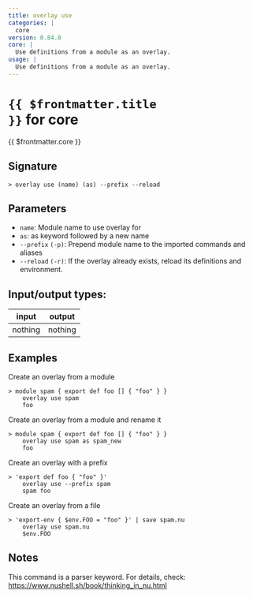 ```yaml
---
title: overlay use
categories: |
  core
version: 0.84.0
core: |
  Use definitions from a module as an overlay.
usage: |
  Use definitions from a module as an overlay.
---
```


# <code>{{ $frontmatter.title }}</code> for core

<div class='command-title'>{{ $frontmatter.core }}</div>

## Signature

```> overlay use (name) (as) --prefix --reload```

## Parameters

 -  `name`: Module name to use overlay for
 -  `as`: as keyword followed by a new name
 -  `--prefix` `(-p)`: Prepend module name to the imported commands and aliases
 -  `--reload` `(-r)`: If the overlay already exists, reload its definitions and environment.


## Input/output types:

| input   | output  |
| ------- | ------- |
| nothing | nothing |

## Examples

Create an overlay from a module
```shell
> module spam { export def foo [] { "foo" } }
    overlay use spam
    foo

```

Create an overlay from a module and rename it
```shell
> module spam { export def foo [] { "foo" } }
    overlay use spam as spam_new
    foo

```

Create an overlay with a prefix
```shell
> 'export def foo { "foo" }'
    overlay use --prefix spam
    spam foo

```

Create an overlay from a file
```shell
> 'export-env { $env.FOO = "foo" }' | save spam.nu
    overlay use spam.nu
    $env.FOO

```

## Notes
This command is a parser keyword. For details, check:
  https://www.nushell.sh/book/thinking_in_nu.html